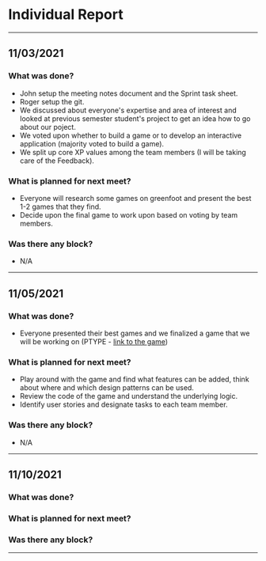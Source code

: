 # Individual Report

---

## 11/03/2021

### What was done?
- John setup the meeting notes document and the Sprint task sheet.
- Roger setup the git.
- We discussed about everyone's expertise and area of interest and looked at previous semester student's project to get an idea how to go about our poject.
- We voted upon whether to build a game or to develop an interactive application (majority voted to build a game).
- We split up core XP values among the team members (I will be taking care of the Feedback).

### What is planned for next meet?
- Everyone will research some games on greenfoot and present the best 1-2 games that they find.
- Decide upon the final game to work upon based on voting by team members.

### Was there any block?
- N/A

---

## 11/05/2021

### What was done?
- Everyone presented their best games and we finalized a game that we will be working on (PTYPE - [link to the game](https://www.greenfoot.org/scenarios/13388))

### What is planned for next meet?
- Play around with the game and find what features can be added, think about where and which design patterns can be used.
- Review the code of the game and understand the underlying logic.
- Identify user stories and designate tasks to each team member.

### Was there any block?
- N/A

---

## 11/10/2021

### What was done?

### What is planned for next meet?

### Was there any block?

---
